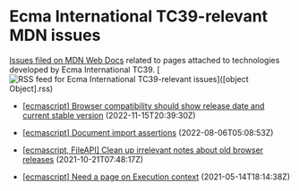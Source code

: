 # Ecma International TC39-relevant MDN issues

[Issues filed on MDN Web Docs](https://github.com/mdn/content/issues) related to pages attached to technologies developed by Ecma International TC39. [![RSS feed for Ecma International TC39-relevant issues](https://www.w3.org/QA/2007/04/feed_icon)]([object Object].rss)

* [[ecmascript] Browser compatibility should show release date and current stable version](https://github.com/mdn/content/issues/22322) (2022-11-15T20:39:30Z)
  
* [[ecmascript] Document import assertions](https://github.com/mdn/content/issues/19220) (2022-08-06T05:08:53Z)
  
* [[ecmascript, FileAPI] Clean up irrelevant notes about old browser releases](https://github.com/mdn/content/issues/9974) (2021-10-21T07:48:17Z)
  
* [[ecmascript] Need a page on Execution context](https://github.com/mdn/content/issues/5006) (2021-05-14T18:14:38Z)
  

